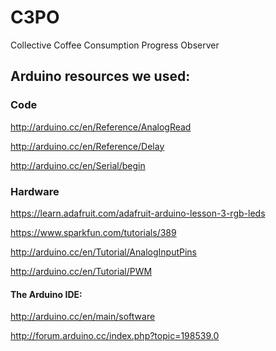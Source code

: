 C3PO
===========

Collective Coffee Consumption Progress Observer

## Arduino resources we used:

### Code
http://arduino.cc/en/Reference/AnalogRead

http://arduino.cc/en/Reference/Delay

http://arduino.cc/en/Serial/begin

### Hardware
https://learn.adafruit.com/adafruit-arduino-lesson-3-rgb-leds

https://www.sparkfun.com/tutorials/389

http://arduino.cc/en/Tutorial/AnalogInputPins

http://arduino.cc/en/Tutorial/PWM

#### The Arduino IDE:
http://arduino.cc/en/main/software

http://forum.arduino.cc/index.php?topic=198539.0
